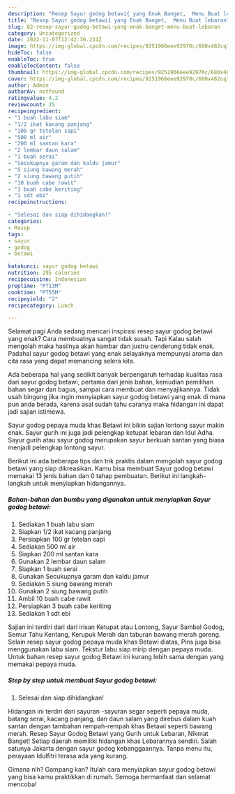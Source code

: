 ```yaml
---
description: "Resep Sayur godog betawi{ yang Enak Banget,  Menu Buat lebaran"
title: "Resep Sayur godog betawi{ yang Enak Banget,  Menu Buat lebaran"
slug: 82-resep-sayur-godog-betawi-yang-enak-banget-menu-buat-lebaran
category: Uncategorized
date: 2022-11-07T12:42:36.231Z
image: https://img-global.cpcdn.com/recipes/9251966eee92970c/680x482cq70/sayur-godog-betawi-foto-resep-utama.jpg
hideToc: false
enableToc: true
enableTocContent: false
thumbnail: https://img-global.cpcdn.com/recipes/9251966eee92970c/680x482cq70/sayur-godog-betawi-foto-resep-utama.jpg
cover: https://img-global.cpcdn.com/recipes/9251966eee92970c/680x482cq70/sayur-godog-betawi-foto-resep-utama.jpg
author: Admin
authorAv: notfound
ratingvalue: 4.2
reviewcount: 25
recipeingredient:
- "1 buah labu siam"
- "1/2 ikat kacang panjang"
- "100 gr tetelan sapi"
- "500 ml air"
- "200 ml santan kara"
- "2 lembar daun salam"
- "1 buah serai"
- "Secukupnya garam dan kaldu jamur"
- "5 siung bawang merah"
- "2 siung bawang putih"
- "10 buah cabe rawit"
- "3 buah cabe keriting"
- "1 sdt ebi"
recipeinstructions:

- "Selesai dan siap dihidangkan!"
categories:
- Resep
tags:
- sayur
- godog
- betawi

katakunci: sayur godog betawi 
nutrition: 295 calories
recipecuisine: Indonesian
preptime: "PT13M"
cooktime: "PT55M"
recipeyield: "2"
recipecategory: Lunch

---
```



Selamat pagi Anda sedang mencari inspirasi resep sayur godog betawi yang enak? Cara membuatnya sangat tidak susah. Tapi Kalau salah mengolah maka hasilnya akan hambar dan justru cenderung tidak enak. Padahal sayur godog betawi yang enak selayaknya mempunyai aroma dan cita rasa yang dapat memancing selera kita.


Ada beberapa hal yang sedikit banyak berpengaruh terhadap kualitas rasa dari sayur godog betawi, pertama dari jenis bahan, kemudian pemilihan bahan segar dan bagus, sampai cara membuat dan menyajikannya. Tidak usah bingung jika ingin menyiapkan sayur godog betawi yang enak di mana pun anda berada, karena asal sudah tahu caranya maka hidangan ini dapat jadi sajian istimewa.

Sayur godog pepaya muda khas Betawi ini bikin sajian lontong sayur makin enak. Sayur gurih ini juga jadi pelengkap ketupat lebaran dan Idul Adha. Sayur gurih atau sayur godog merupakan sayur berkuah santan yang biasa menjadi pelengkap lontong sayur.


Berikut ini ada beberapa tips dan trik praktis dalam mengolah sayur godog betawi yang siap dikreasikan. Kamu bisa membuat Sayur godog betawi memakai 13 jenis bahan dan 0 tahap pembuatan. Berikut ini langkah-langkah untuk menyiapkan hidangannya.

<!--inarticleads1-->

##### Bahan-bahan dan bumbu yang digunakan untuk menyiapkan Sayur godog betawi:

1. Sediakan 1 buah labu siam
1. Siapkan 1/2 ikat kacang panjang
1. Persiapkan 100 gr tetelan sapi
1. Sediakan 500 ml air
1. Siapkan 200 ml santan kara
1. Gunakan 2 lembar daun salam
1. Siapkan 1 buah serai
1. Gunakan Secukupnya garam dan kaldu jamur
1. Sediakan 5 siung bawang merah
1. Gunakan 2 siung bawang putih
1. Ambil 10 buah cabe rawit
1. Persiapkan 3 buah cabe keriting
1. Sediakan 1 sdt ebi


Sajian ini terdiri dari dari irisan Ketupat atau Lontong, Sayur Sambal Godog, Semur Tahu Kentang, Kerupuk Merah dan taburan bawang merah goreng. Selain resep sayur godog pepaya muda khas Betawi diatas, Pins juga bisa menggunakan labu siam. Tekstur labu siap mirip dengan pepaya muda. Untuk bahan resep sayur godog Betawi ini kurang lebih sama dengan yang memakai pepaya muda. 

<!--inarticleads2-->

##### Step by step untuk membuat Sayur godog betawi:


1. Selesai dan siap dihidangkan!

Hidangan ini terdiri dari sayuran -sayuran segar seperti pepaya muda, batang serai, kacang panjang, dan daun salam yang direbus dalam kuah santan dengan tambahan rempah-rempah khas Betawi seperti bawang merah. Resep Sayur Godog Betawi yang Gurih untuk Lebaran, Nikmat Banget! Setiap daerah memiliki hidangan khas Lebarannya sendiri. Salah satunya Jakarta dengan sayur godog kebanggaannya. Tanpa menu itu, perayaan Idulfitri terasa ada yang kurang. 

Gimana nih? Gampang kan? Itulah cara menyiapkan sayur godog betawi yang bisa kamu praktikkan di rumah. Semoga bermanfaat dan selamat mencoba!
